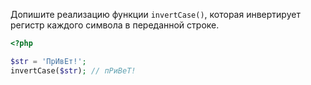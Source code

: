 
Допишите реализацию функции `invertCase()`, которая инвертирует регистр каждого символа в переданной строке.

```php
<?php

$str = 'ПрИвЕт!';
invertCase($str); // пРиВеТ!
```
